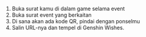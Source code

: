 1) Buka surat kamu di dalam game selama event
2) Buka surat event yang berkaitan
3) Di sana akan ada kode QR, pindai dengan ponselmu
4) Salin URL-nya dan tempel di Genshin Wishes.
